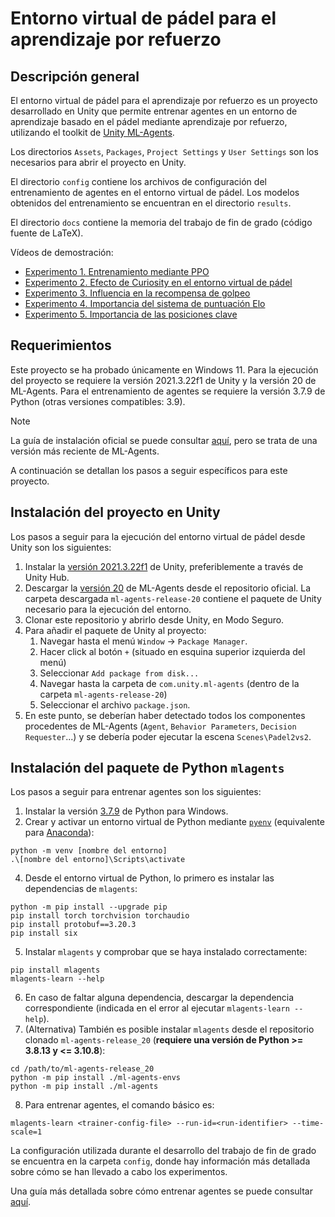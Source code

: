 # Entorno virtual de pádel para el aprendizaje por refuerzo

## Descripción general

El entorno virtual de pádel para el aprendizaje por refuerzo es un proyecto desarrollado en Unity que permite entrenar agentes en un entorno de aprendizaje basado en el pádel mediante aprendizaje por refuerzo, utilizando el toolkit de [Unity ML-Agents](https://github.com/Unity-Technologies/ml-agents).

Los directorios `Assets`, `Packages`, `Project Settings` y `User Settings` son los necesarios para abrir el proyecto en Unity.

El directorio `config` contiene los archivos de configuración del entrenamiento de agentes en el entorno virtual de pádel. Los modelos obtenidos del entrenamiento se encuentran en el directorio `results`.

El directorio `docs` contiene la memoria del trabajo de fin de grado (código fuente de LaTeX).

Vídeos de demostración:
- [Experimento 1. Entrenamiento mediante PPO]()
- [Experimento 2. Efecto de Curiosity en el entorno virtual de pádel]()
- [Experimento 3. Influencia en la recompensa de golpeo]()
- [Experimento 4. Importancia del sistema de puntuación Elo]()
- [Experimento 5. Importancia de las posiciones clave]()

## Requerimientos

Este proyecto se ha probado únicamente en Windows 11. Para la ejecución del proyecto se requiere la versión 2021.3.22f1 de Unity y la versión 20 de ML-Agents.
Para el entrenamiento de agentes se requiere la versión 3.7.9 de Python (otras versiones compatibles: 3.9).


> [!NOTE]
> La guía de instalación oficial se puede consultar [aquí](https://github.com/Unity-Technologies/ml-agents/blob/develop/docs/Installation.md), pero se trata de una versión más reciente de ML-Agents.
> 
> A continuación se detallan los pasos a seguir específicos para este proyecto.


## Instalación del proyecto en Unity

Los pasos a seguir para la ejecución del entorno virtual de pádel desde Unity son los siguientes:
1. Instalar la [versión 2021.3.22f1](https://unity.com/releases/editor/whats-new/2021.3.22) de Unity, preferiblemente a través de Unity Hub.
2. Descargar la [versión 20](https://github.com/Unity-Technologies/ml-agents/releases/tag/release_20) de ML-Agents desde el repositorio oficial. La carpeta descargada `ml-agents-release-20` contiene el paquete de Unity necesario para la ejecución del entorno.
3. Clonar este repositorio y abrirlo desde Unity, en Modo Seguro.
4. Para añadir el paquete de Unity al proyecto:
   1. Navegar hasta el menú `Window` -> `Package Manager`.
   2. Hacer click al botón `+` (situado en esquina superior izquierda del menú)
   3. Seleccionar `Add package from disk...`
   4. Navegar hasta la carpeta de `com.unity.ml-agents` (dentro de la carpeta `ml-agents-release-20`)
   5. Seleccionar el archivo `package.json`.
5. En este punto, se deberían haber detectado todos los componentes procedentes de ML-Agents (`Agent`, `Behavior Parameters`, `Decision Requester`...) y se debería poder ejecutar la escena `Scenes\Padel2vs2`.

## Instalación del paquete de Python `mlagents`

Los pasos a seguir para entrenar agentes son los siguientes:
1. Instalar la versión [3.7.9](https://unity.com/releases/editor/whats-new/2021.3.22) de Python para Windows.
2. Crear y activar un entorno virtual de Python mediante [`pyenv`](https://github.com/pyenv/pyenv#getting-pyenv) (equivalente para [Anaconda](https://www.anaconda.com/download)):
```
python -m venv [nombre del entorno]
.\[nombre del entorno]\Scripts\activate
```
4. Desde el entorno virtual de Python, lo primero es instalar las dependencias de `mlagents`:
```
python -m pip install --upgrade pip
pip install torch torchvision torchaudio
pip install protobuf==3.20.3
pip install six
```
5. Instalar `mlagents` y comprobar que se haya instalado correctamente:
```
pip install mlagents
mlagents-learn --help
```
6. En caso de faltar alguna dependencia, descargar la dependencia correspondiente (indicada en el error al ejecutar `mlagents-learn --help`).
7. (Alternativa) También es posible instalar `mlagents` desde el repositorio clonado `ml-agents-release_20` (**requiere una versión de Python >= 3.8.13 y <= 3.10.8**):
```
cd /path/to/ml-agents-release_20
python -m pip install ./ml-agents-envs
python -m pip install ./ml-agents
```
8. Para entrenar agentes, el comando básico es:
```
mlagents-learn <trainer-config-file> --run-id=<run-identifier> --time-scale=1
```
La configuración utilizada durante el desarrollo del trabajo de fin de grado se encuentra en la carpeta `config`, donde hay información más detallada sobre cómo se han llevado a cabo los experimentos.

Una guía más detallada sobre cómo entrenar agentes se puede consultar [aquí](https://github.com/Unity-Technologies/ml-agents/blob/develop/docs/Training-ML-Agents.md).




